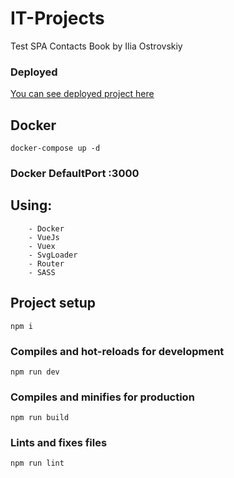 # IT-Projects
Test SPA Contacts Book by Ilia Ostrovskiy

### Deployed
[You can see deployed project here](https://it-prj-testwork.herokuapp.com)


## Docker
```
docker-compose up -d
```

### Docker DefaultPort :3000


## Using:
``` 
    - Docker
    - VueJs
    - Vuex
    - SvgLoader
    - Router
    - SASS
```

## Project setup
```
npm i
```

### Compiles and hot-reloads for development
```
npm run dev
```

### Compiles and minifies for production
```
npm run build
```

### Lints and fixes files
```
npm run lint
```
